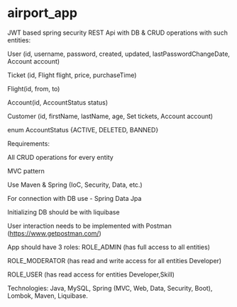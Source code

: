 # airport_app
JWT based spring security REST Api with DB & CRUD operations with such entities:

User (id, username, password, created, updated, lastPasswordChangeDate, Account account)

Ticket (id, Flight flight, price, purchaseTime)

Flight(id, from, to)

Account(id, AccountStatus status)

Customer (id, firstName, lastName, age, Set tickets, Account account)

enum AccountStatus {ACTIVE, DELETED, BANNED}

Requirements:

All CRUD operations for every entity

MVC pattern

Use Maven & Spring (IoC, Security, Data, etc.)

For connection with DB use - Spring Data Jpa

Initializing DB should be with liquibase

User interaction needs to be implemented with Postman (https://www.getpostman.com/)

App should have 3 roles: ROLE_ADMIN (has full access to all entities)

ROLE_MODERATOR (has read and write access for all entities Developer)

ROLE_USER (has read access for entities Developer,Skill)

Technologies: Java, MySQL, Spring (MVC, Web, Data, Security, Boot), Lombok, Maven, Liquibase.
